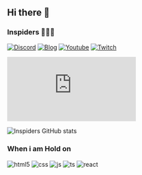 ## Hi there 👋

### Inspiders 🧙🏾‍♂️

[![Discord](https://img.shields.io/badge/Discord-7289DA?style=for-the-badge&logo=discord&logoColor=white)]()
[![Blog](https://img.shields.io/badge/Ghost-000?style=for-the-badge&logo=ghost&logoColor=yellow)](https://dev.to/skyspidersquick)
[![Youtube](https://img.shields.io/badge/YouTube-FF0000?style=for-the-badge&logo=youtube&logoColor=white)]()
[![Twitch](https://img.shields.io/badge/Twitch-9146FF?style=for-the-badge&logo=twitch&logoColor=white)]()

<iframe src="https://tryhackme.com/api/v2/badges/public-profile?userPublicId=3643416" style='border:none;'></iframe>



![Inspiders GitHub stats](https://github-readme-stats.vercel.app/api?username=Inspiders&show_icons=true&theme=radical)


### When i am Hold on

<div style="display: inline_block">
  <img align="center" alt="html5" src="https://img.shields.io/badge/HTML5-E34F26?style=for-the-badge&logo=html5&logoColor=white" />
  <img align="center" alt="css" src="https://img.shields.io/badge/CSS3-1572B6?style=for-the-badge&logo=css3&logoColor=white" />
  <img align="center" alt="js" src="https://img.shields.io/badge/JavaScript-F7DF1E?style=for-the-badge&logo=javascript&logoColor=black" />
  <img align="center" alt="ts" src="https://img.shields.io/badge/TypeScript-007ACC?style=for-the-badge&logo=typescript&logoColor=white" />
  <img align="center" alt="react" src="https://img.shields.io/badge/React-20232A?style=for-the-badge&logo=react&logoColor=61DAFB" />
 



 

